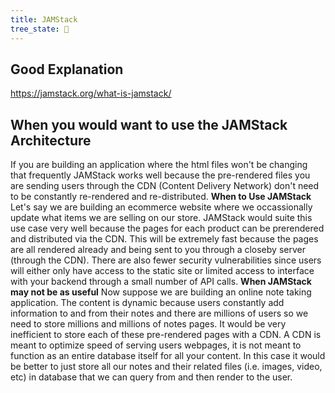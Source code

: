 ```yaml
---
title: JAMStack
tree_state: 🌱
---
```


## Good Explanation
https://jamstack.org/what-is-jamstack/


## When you would want to use the JAMStack Architecture
If you are building an application where the html files won't be changing that frequently JAMStack works well because the pre-rendered files you are sending users through the CDN (Content Delivery Network) don't need to be constantly re-rendered and re-distributed.
**When to Use JAMStack**
Let's say we are building an ecommerce website where we occassionally update what items we are selling on our store. JAMStack would suite this use case very well because the pages for each product can be prerendered and distributed via the CDN. This will be extremely fast because the pages are all rendered already and being sent to you through a closeby server (through the CDN). There are also fewer security vulnerabilities since users will either only have access to the static site or limited access to interface with your backend through a small number of API calls.
**When JAMStack may not be as useful**
Now suppose we are building an online note taking application. The content is dynamic because users constantly add information to and from their notes and there are millions of users so we need to store millions and millions of notes pages. It would be very inefficient to store each of these pre-rendered pages with a CDN. A CDN is meant to optimize speed of serving users webpages, it is not meant to function as an entire database itself for all your content. In this case it would be better to just store all our notes and their related files (i.e. images, video, etc) in database that we can query from and then render to the user.